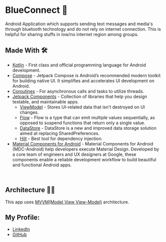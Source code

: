 # BlueConnect 📱
Android Application which supports sending text messages and media's through bluetooth technology and do not rely on internet connection. This is helpful for sharing stuffs in low/no internet region among groups.

## Made With 🛠

- [Kotlin](https://developer.android.com/kotlin/first) - First class and official programming language for Android development.
- [Compose](https://developer.android.com/jetpack/compose) - Jetpack Compose is Android’s recommended modern toolkit for building native UI. It simplifies and accelerates UI development on Android.
- [Coroutines](https://kotlinlang.org/docs/coroutines-overview.html) - For asynchronous calls and tasks to utilize threads.
- [Jetpack Components](https://developer.android.com/topic/architecture) - Collection of libraries that help you design testable, and maintainable apps.
  - [ViewModel](https://developer.android.com/topic/libraries/architecture/viewmodel) - Stores UI-related data that isn't destroyed on UI changes.
  - [Flow](https://developer.android.com/kotlin/flow) - Flow is a type that can emit multiple values sequentially, as opposed to suspend functions that return only a single value.
  - [DataStore](https://developer.android.com/codelabs/android-preferences-datastore#0) - DataStore is a new and improved data storage solution aimed at replacing SharedPreferences. 
  - [Hilt](https://developer.android.com/training/dependency-injection/hilt-android) - Best tool for dependency injection.
- [Material Components for Android](https://github.com/material-components/material-components-android) - Material Components for Android (MDC-Android) help developers execute Material Design. Developed by a core team of engineers and UX designers at Google, these components enable a reliable development workflow to build beautiful and functional Android apps.

  
<br>

## Architecture 👷‍♂️

This app uses [MVVM(Model View View-Model)](https://developer.android.com/topic/architecture#recommended-app-arch) architecture.


## My Profile:
- [LinkedIn](https://www.linkedin.com/in/subhadipdhn/)
- [GitHub](https://github.com/Subhadiptech)
